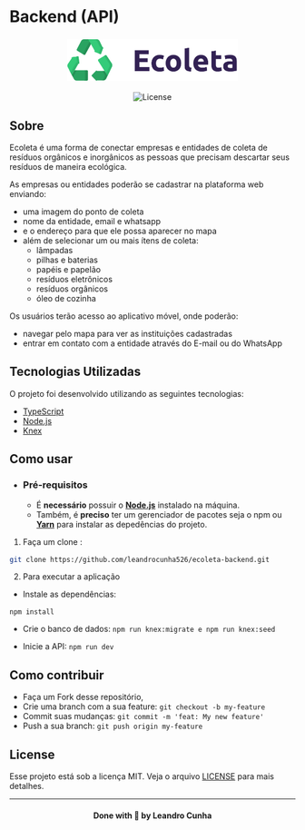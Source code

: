 # Backend (API)

<h3 align="center">
    <img alt="Logo" title="#logo" width="300px" src=".github/logo.png">
</h3>

<p align="center">
  <a>
  <img alt="License" src="https://img.shields.io/static/v1?label=license&message=MIT&color=8257E5&labelColor=00000">
</a>

## Sobre

Ecoleta é uma forma de conectar empresas e entidades de coleta de resíduos orgânicos e inorgânicos as pessoas que precisam descartar seus resíduos de maneira ecológica.

As empresas ou entidades poderão se cadastrar na plataforma web enviando:

- uma imagem do ponto de coleta
- nome da entidade, email e whatsapp
- e o endereço para que ele possa aparecer no mapa
- além de selecionar um ou mais ítens de coleta:
  - lâmpadas
  - pilhas e baterias
  - papéis e papelão
  - resíduos eletrônicos
  - resíduos orgânicos
  - óleo de cozinha

Os usuários terão acesso ao aplicativo móvel, onde poderão:

- navegar pelo mapa para ver as instituições cadastradas
- entrar em contato com a entidade através do E-mail ou do WhatsApp

## Tecnologias Utilizadas

O projeto foi desenvolvido utilizando as seguintes tecnologias:

- [TypeScript](https://www.typescriptlang.org/)
- [Node.js](https://nodejs.org/en/)
- [Knex](https://knexjs.org/)

## Como usar

- ### **Pré-requisitos**

  - É **necessário** possuir o **[Node.js](https://nodejs.org/en/)** instalado na máquina.
  - Também, é **preciso** ter um gerenciador de pacotes seja o npm ou **[Yarn](https://yarnpkg.com/)** para instalar as depedências do projeto.

1. Faça um clone :

```sh
git clone https://github.com/leandrocunha526/ecoleta-backend.git
```

2. Para executar a aplicação


- Instale as dependências:
```
npm install
```

- Crie o banco de dados:
``
npm run knex:migrate e npm run knex:seed
``

- Inicie a API: ``` npm run dev ```

## Como contribuir

- Faça um Fork desse repositório,
- Crie uma branch com a sua feature: `git checkout -b my-feature`
- Commit suas mudanças: `git commit -m 'feat: My new feature'`
- Push a sua branch: `git push origin my-feature`

## License

Esse projeto está sob a licença MIT. Veja o arquivo [LICENSE](LICENSE.md) para mais detalhes.

---

<h4 align="center">
    Done with 💜 by Leandro Cunha
</h4>
